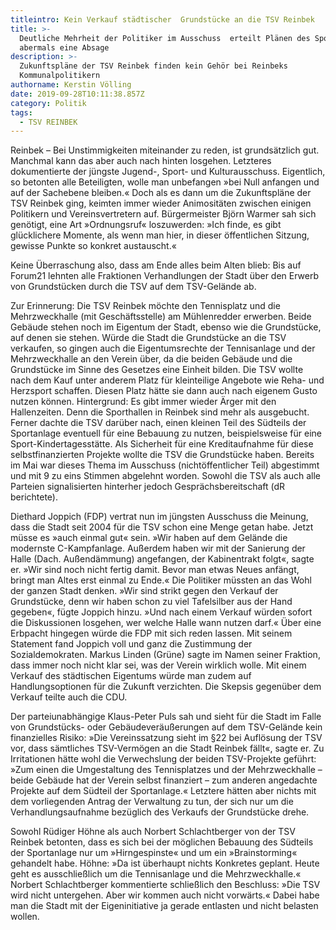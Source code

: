 ```yaml
---
titleintro: Kein Verkauf städtischer  Grundstücke an die TSV Reinbek
title: >-
  Deutliche Mehrheit der Politiker im Ausschuss  erteilt Plänen des Sportvereins
  abermals eine Absage
description: >-
  Zukunftspläne der TSV Reinbek finden kein Gehör bei Reinbeks
  Kommunalpolitikern
authorname: Kerstin Völling
date: 2019-09-28T10:11:38.857Z
category: Politik
tags:
  - TSV REINBEK
---
```

Reinbek – Bei Unstimmigkeiten miteinander zu reden, ist grundsätzlich gut. Manchmal kann das aber auch nach hinten losgehen. Letzteres dokumentierte der jüngste Jugend-, Sport- und Kulturausschuss. Eigentlich, so betonten alle Beteiligten, wolle man unbefangen »bei Null anfangen und auf der Sachebene bleiben.« Doch als es dann um die Zukunftspläne der TSV Reinbek ging, keimten immer wieder Animositäten zwischen einigen Politikern und Vereinsvertretern auf. Bürgermeister Björn Warmer sah sich genötigt, eine Art »Ordnungsruf« loszuwerden: »Ich finde, es gibt glücklichere Momente, als wenn man hier, in dieser öffentlichen Sitzung, gewisse Punkte so konkret austauscht.«  

Keine Überraschung also, dass am Ende alles beim Alten blieb: Bis auf Forum21 lehnten alle Fraktionen Verhandlungen der Stadt über den Erwerb von Grundstücken durch die TSV auf dem TSV-Gelände ab. 

Zur Erinnerung:  Die TSV Reinbek möchte den Tennisplatz und die Mehrzweckhalle (mit Geschäftsstelle) am Mühlenredder erwerben. Beide Gebäude stehen noch im Eigentum der Stadt, ebenso wie die Grundstücke, auf denen sie stehen. Würde die Stadt die Grundstücke an die TSV verkaufen, so gingen auch die Eigentumsrechte der Tennisanlage und der Mehrzweckhalle an den Verein über, da die beiden Gebäude und die Grundstücke im Sinne des Gesetzes eine Einheit bilden. Die TSV wollte nach dem Kauf unter anderem Platz für kleinteilige Angebote wie Reha- und Herzsport schaffen. Diesen Platz hätte sie dann auch nach eigenem Gusto nutzen können. Hintergrund: Es gibt immer wieder Ärger mit den Hallenzeiten. Denn die Sporthallen in Reinbek sind mehr als ausgebucht. Ferner dachte die TSV darüber nach, einen kleinen Teil des Südteils der Sportanlage eventuell für eine Bebauung zu nutzen, beispielsweise für eine Sport-Kindertagesstätte. Als Sicherheit für eine Kreditaufnahme für diese selbstfinanzierten Projekte wollte die TSV die Grundstücke haben. Bereits im Mai war dieses Thema im Ausschuss (nichtöffentlicher Teil) abgestimmt und mit 9 zu eins Stimmen abgelehnt worden. Sowohl die TSV als auch alle Parteien signalisierten hinterher jedoch Gesprächsbereitschaft (dR berichtete).

Diethard Joppich (FDP) vertrat nun im jüngsten Ausschuss die Meinung, dass die Stadt seit 2004 für die TSV schon eine Menge getan habe. Jetzt müsse es »auch einmal gut« sein.  »Wir haben auf dem Gelände die modernste C-Kampfanlage. Außerdem haben wir mit der Sanierung der Halle (Dach. Außendämmung) angefangen, der Kabinentrakt folgt«, sagte er. »Wir sind noch nicht fertig damit. Bevor man etwas Neues anfängt, bringt man Altes erst einmal zu Ende.« Die Politiker müssten an das Wohl der ganzen Stadt denken. »Wir sind strikt gegen den Verkauf der Grundstücke, denn wir haben schon zu viel Tafelsilber aus der Hand gegeben«, fügte Joppich hinzu. »Und nach einem Verkauf würden sofort die Diskussionen losgehen, wer welche Halle wann nutzen darf.« Über eine Erbpacht hingegen würde die FDP mit sich reden lassen. Mit seinem Statement fand Joppich voll und ganz die Zustimmung der Sozialdemokraten. Markus Linden (Grüne) sagte im Namen seiner Fraktion, dass immer noch nicht klar sei, was der Verein wirklich wolle. Mit einem Verkauf des städtischen Eigentums würde man zudem auf  Handlungsoptionen für die Zukunft verzichten. Die Skepsis gegenüber dem Verkauf teilte auch die CDU. 

Der parteiunabhängige Klaus-Peter Puls sah und sieht für die Stadt im Falle von Grundstücks- oder Gebäudeveräußerungen auf dem TSV-Gelände kein finanzielles Risiko: »Die Vereinssatzung sieht im §22 bei Auflösung der TSV vor, dass sämtliches TSV-Vermögen an die Stadt Reinbek fällt«, sagte er. Zu Irritationen hätte wohl die Verwechslung der beiden TSV-Projekte geführt: »Zum einen die Umgestaltung des Tennisplatzes und der Mehrzweckhalle – beide Gebäude hat der Verein selbst finanziert –  zum anderen angedachte Projekte auf dem Südteil der Sportanlage.« Letztere hätten aber nichts mit dem vorliegenden Antrag der Verwaltung zu tun, der sich nur um die Verhandlungsaufnahme bezüglich des Verkaufs der Grundstücke drehe.

Sowohl Rüdiger Höhne als auch Norbert Schlachtberger von der TSV Reinbek betonten, dass es sich bei der möglichen Bebauung des Südteils der Sportanlage nur um »Hirngespinste« und um ein »Brainstorming« gehandelt habe. Höhne: »Da ist überhaupt nichts Konkretes geplant. Heute geht es ausschließlich um die Tennisanlage und die Mehrzweckhalle.« Norbert Schlachtberger kommentierte schließlich den Beschluss: »Die TSV wird nicht untergehen. Aber wir kommen auch nicht vorwärts.« Dabei habe man die Stadt mit der Eigeninitiative ja gerade entlasten und nicht belasten wollen.
